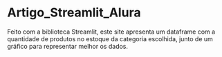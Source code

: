 # Artigo_Streamlit_Alura
Feito com a biblioteca Streamlit, este site apresenta um dataframe com a quantidade de produtos no estoque da categoria escolhida,
junto de um gráfico para representar melhor os dados.
